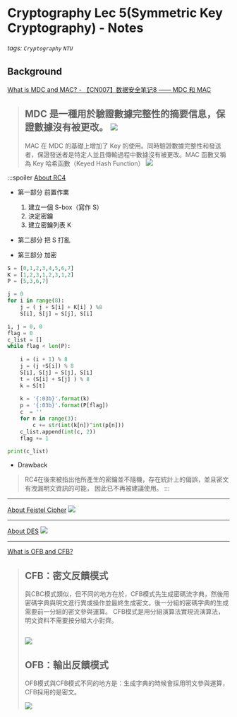 # Cryptography Lec 5(Symmetric Key Cryptography) - Notes
###### tags: `Cryptography` `NTU`

## Background
[What is MDC and MAC? - 【CN007】数据安全笔记8 —— MDC 和 MAC](https://blog.csdn.net/qq_42950838/article/details/117536583#Modification_Detection_Code_MDC_9)
> MDC 是一種用於驗證數據完整性的摘要信息，保證數據沒有被更改。
> ![](https://img-blog.csdnimg.cn/20210603231335485.png?x-oss-process=image/watermark,type_ZmFuZ3poZW5naGVpdGk,shadow_10,text_aHR0cHM6Ly9ibG9nLmNzZG4ubmV0L3FxXzQyOTUwODM4,size_16,color_FFFFFF,t_70)
> ---
> MAC 在 MDC 的基礎上增加了 Key 的使用。同時驗證數據完整性和發送者，保證發送者是特定人並且傳輸過程中數據沒有被更改。MAC 函數又稱為 Key 哈希函數（Keyed Hash Function）
> ![](https://img-blog.csdnimg.cn/20210603225822420.png?x-oss-process=image/watermark,type_ZmFuZ3poZW5naGVpdGk,shadow_10,text_aHR0cHM6Ly9ibG9nLmNzZG4ubmV0L3FxXzQyOTUwODM4,size_16,color_FFFFFF,t_70)

:::spoiler [About RC4](https://ithelp.ithome.com.tw/articles/10263124)
* 第一部分 前置作業
    1. 建立一個 S-box（寫作 S）
    2. 決定密鑰
    3. 建立密鑰列表 K

* 第二部分 把 S 打亂
* 第三部分 加密
```python
S = [0,1,2,3,4,5,6,7]
K = [1,2,3,1,2,3,1,2]
P = [5,3,6,7]

j = 0 
for i in range(8):
    j = ( j + S[i] + K[i] ) %8
    S[i], S[j] = S[j], S[i]

i, j = 0, 0
flag = 0
c_list = []
while flag < len(P):
    
    i = (i + 1) % 8
    j = (j +S[i]) % 8
    S[i], S[j] = S[j], S[i]
    t = (S[i] + S[j] ) % 8
    k = S[t]
    
    k = '{:03b}'.format(k)
    p = '{:03b}'.format(P[flag])
    c  = ''
    for n in range(3):
        c += str(int(k[n])^int(p[n]))
    c_list.append(int(c, 2))
    flag += 1
    
print(c_list)
```

* Drawback
> RC4在後來被指出他所產生的密鑰並不隨機，存在統計上的偏誤，並且密文有洩漏明文資訊的可能，
因此已不再被建議使用。
:::

---
[About Feistel Cipher](https://youtu.be/dXuN-2CIdIY)
![](https://i.imgur.com/eHGhsBG.png)

---
[About DES](https://youtu.be/WnsgWK0DOOM)
![](https://i.imgur.com/NbaLsJb.png)

---
[What is OFB and CFB?](https://ithelp.ithome.com.tw/articles/10249953)
> ## CFB：密文反饋模式
>與CBC模式類似，但不同的地方在於，CFB模式先生成密碼流字典，然後用密碼字典與明文進行異或操作並最終生成密文。後一分組的密碼字典的生成需要前一分組的密文參與運算。
>CFB模式是用分組演算法實現流演算法，明文資料不需要按分組大小對齊。
>
>![](https://i.imgur.com/WyhjpXN.png)
>---
>## OFB：輸出反饋模式
>OFB模式與CFB模式不同的地方是：生成字典的時候會採用明文參與運算，CFB採用的是密文。
>
>![](https://i.imgur.com/X0K16vA.png)